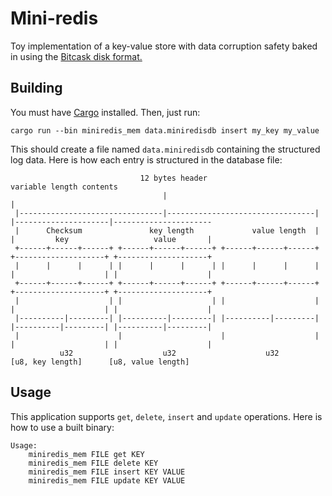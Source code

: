 # Mini-redis

Toy implementation of a key-value store with data corruption safety baked in using the [Bitcask disk format.](https://en.wikipedia.org/wiki/Bitcask)

## Building

You must have [Cargo](https://doc.rust-lang.org/book/ch01-03-hello-cargo.html) installed. Then, just run:

```shell
cargo run --bin miniredis_mem data.miniredisdb insert my_key my_value
```

This should create a file named `data.miniredisdb` containing the structured log data. Here is how each entry is structured in the database file:

```log
                             12 bytes header                                     variable length contents
                                  |                                                          |
 |--------------------------------|---------------------------------|  |---------------------|----------------------
 |      Checksum               key length             value length  |  |         key                   value       |
 +------+------+------+ +------+------+------+ +------+------+------+  +--------------------+ +--------------------+
 |      |      |      | |      |      |      | |      |      |      |  |                    | |                    |
 +------+------+------+ +------+------+------+ +------+------+------+  +--------------------+ +--------------------+
 |                    | |                    | |                    |  |                    | |                    |
 |----------|---------| |----------|---------| |----------|---------|  |----------|---------| |----------|---------|
 |                      |                      |                    |  |                    | |                    |
           u32                    u32                    u32              [u8, key length]      [u8, value length]
```

## Usage

This application supports `get`, `delete`, `insert` and `update` operations. Here is how to use a built binary:

```log
Usage:
    miniredis_mem FILE get KEY
    miniredis_mem FILE delete KEY
    miniredis_mem FILE insert KEY VALUE
    miniredis_mem FILE update KEY VALUE
```
